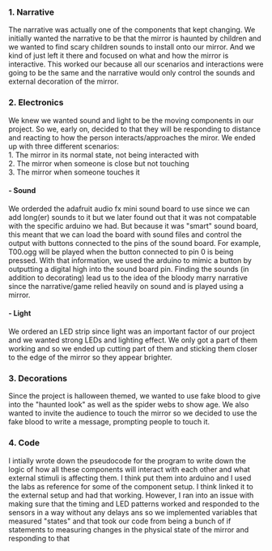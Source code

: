 <h3> 1. Narrative </h3> 
<p> The narrative was actually one of the components that kept changing. We initially wanted the narrative to be that the mirror is haunted by children and we wanted to find scary children sounds to install onto our mirror. And we kind of just left it there and focused on what and how the mirror is interactive. This worked our because all our scenarios and interactions were going to be the same and the narrative would only control the sounds and external decoration of the mirror. </p>

<h3> 2. Electronics </h3>
<p> We knew we wanted sound and light to be the moving components in our project. So we, early on, decided to that they will be responding to distance and reacting to how the person interacts/approaches the miror. We ended up with three different scenarios: </br>
1. The mirror in its normal state, not being interacted with </br>
2. The mirror when someone is close but not touching </br> 
3. The mirror when someone touches it
</p>
<h4> - Sound </h4>
<p>  We orderded the adafruit audio fx mini sound board to use since we can add long(er) sounds to it but we later found out that it was not compatable with the specific arduino we had. But because it was "smart" sound board, this meant that we can load the board with sound files and control the output with buttons connected to the pins of the sound board. For example, T00.ogg will be played when the button connected to pin 0 is being pressed. With that information, we used the arduino to mimic a button by outputting a digital high into the sound board pin. Finding the sounds (in addition to decorating) lead us to the idea of the bloody marry narrative since the narrative/game relied heavily on sound and is played using a mirror. </p>
<h4> - Light </h4>
<p> We ordered an LED strip since light was an important factor of our project and we wanted strong LEDs and lighting effect. We only got a part of them working and so we ended up cutting part of them and sticking them closer to the edge of the mirror so they appear brighter. </p>

<h3> 3. Decorations </h3>
<p> Since the project is halloween themed, we wanted to use fake blood to give into the "haunted look" as well as the spider webs to show age. We also wanted to invite the audience to touch the mirror so we decided to use the fake blood to write a message, prompting people to touch it.</p>

<h3> 4. Code </h3>
<p> I intially wrote down the pseudocode for the program to write down the logic of how all these components will interact with each other and what external stimuli is affecting them. I think put them into arduino and I used the labs as reference for some of the component setup. I think linked it to the external setup and had that working. However, I ran into an issue with making sure that the timing and LED patterns worked and responded to the sensors in a way without any delays ans so we implemented variables that measured "states" and that took our code from being a bunch of if statements to measuring changes in the physical state of the mirror and responding to that</p>

